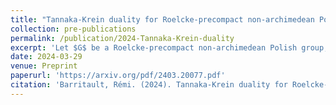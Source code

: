 ```yaml
---
title: "Tannaka-Krein duality for Roelcke-precompact non-archimedean Polish groups"
collection: pre-publications
permalink: /publication/2024-Tannaka-Krein-duality
excerpt: 'Let $G$ be a Roelcke-precompact non-archimedean Polish group, $\mathcal{B}(G)$ the algebra of matrix coefficients of $G$ arising from its continuous unitary representations. The Gel’fand spectrum $H(G)$ of the norm closure of $\mathcal{B}(G)$ is known as the Hilbert compactification of $G$. Let $\mathcal{A}_G$ be the dense subalgebra of $\mathcal{B}(G)$ generated by indicator maps of open cosets in $G$. We prove that multiplicative linear functionals on $\mathcal{A}_G$ are automatically continuous, generalizing a result of Krein for finite dimensional representations of topological groups. We deduce two abstract realizations of $H(G)$. One is the space $P(\mathcal{M}_G)$ of partial isomorphisms with algebraically closed domain of $\mathcal{M}_G$, the countable set of open cosets of $G$ seen as a homogeneous first order logical structure. The other is $T(G)$ the Tannaka monoid of $G$. We also obtain that the natural functor that sends $G$ to the category of its representations is full and faithful.'
date: 2024-03-29
venue: Preprint
paperurl: 'https://arxiv.org/pdf/2403.20077.pdf'
citation: 'Barritault, Rémi. (2024). Tannaka-Krein duality for Roelcke-precompact non-archimedean Polish groups.'
---
```

